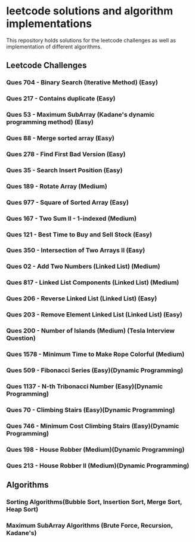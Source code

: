 # leetcode solutions and algorithm implementations
This repository holds solutions for the leetcode challenges as well as implementation of different algorithms.

## Leetcode Challenges
### Ques 704 - Binary Search (Iterative Method) (Easy)
### Ques 217 - Contains duplicate (Easy)
### Ques 53 - Maximum SubArray (Kadane's dynamic programming method) (Easy)
### Ques 88 - Merge sorted array (Easy)
### Ques 278 - Find First Bad Version (Easy)
### Ques 35 - Search Insert Position (Easy)
### Ques 189 - Rotate Array (Medium)
### Ques 977 - Square of Sorted Array (Easy)
### Ques 167 - Two Sum II - 1-indexed (Medium)
### Ques 121 - Best Time to Buy and Sell Stock (Easy)
### Ques 350 - Intersection of Two Arrays II (Easy)
### Ques 02 - Add Two Numbers (Linked List) (Medium)
### Ques 817 - Linked List Components (Linked List) (Medium)
### Ques 206 - Reverse Linked List (Linked List) (Easy)
### Ques 203 - Remove Element Linked List (Linked List) (Easy)
### Ques 200 - Number of Islands (Medium) (Tesla Interview Question)
### Ques 1578 - Minimum Time to Make Rope Colorful (Medium)
### Ques 509 - Fibonacci Series (Easy)(Dynamic Programming)
### Ques 1137 - N-th Tribonacci Number (Easy)(Dynamic Programming)
### Ques 70 - Climbing Stairs (Easy)(Dynamic Programming)
### Ques 746 - Minimum Cost Climbing Stairs (Easy)(Dynamic Programming)
### Ques 198 - House Robber (Medium)(Dynamic Programming)
### Ques 213 - House Robber II (Medium)(Dynamic Programming)

## Algorithms
### Sorting Algorithms(Bubble Sort, Insertion Sort, Merge Sort, Heap Sort)
### Maximum SubArray Algorithms (Brute Force, Recursion, Kadane's)
   
    


